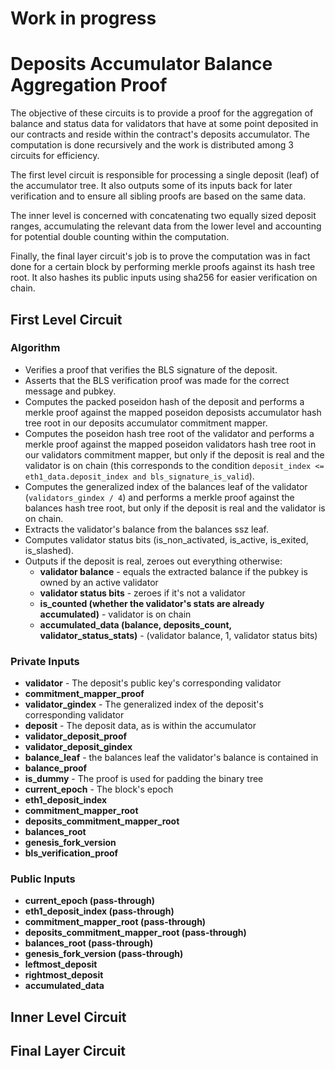 # Work in progress

# Deposits Accumulator Balance Aggregation Proof

The objective of these circuits is to provide a proof for the aggregation of balance and status data for validators that have at some point deposited in our contracts and reside within the contract's deposits accumulator. The computation is done recursively and the work is distributed among 3 circuits for efficiency.

The first level circuit is responsible for processing a single deposit (leaf) of the accumulator tree. It also outputs some of its inputs back for later verification and to ensure all sibling proofs are based on the same data.

The inner level is concerned with concatenating two equally sized deposit ranges, accumulating the relevant data from the lower level and accounting for potential double counting within the computation.

Finally, the final layer circuit's job is to prove the computation was in fact done for a certain block by performing merkle proofs against its hash tree root. It also hashes its public inputs using sha256 for easier verification on chain.

## First Level Circuit

### Algorithm
- Verifies a proof that verifies the BLS signature of the deposit.
- Asserts that the BLS verification proof was made for the correct message and pubkey.
- Computes the packed poseidon hash of the deposit and performs a merkle proof against the mapped poseidon deposists accumulator hash tree root in our deposits accumulator commitment mapper.
- Computes the poseidon hash tree root of the validator and performs a merkle proof against the mapped poseidon validators hash tree root in our validators commitment mapper, but only if the deposit is real and the validator is on chain (this corresponds to the condition `deposit_index <= eth1_data.deposit_index and bls_signature_is_valid`).
- Computes the generalized index of the balances leaf of the validator (`validators_gindex / 4`) and performs a merkle proof against the balances hash tree root, but only if the deposit is real and the validator is on chain.
- Extracts the validator's balance from the balances ssz leaf.
- Computes validator status bits (is_non_activated, is_active, is_exited, is_slashed).
- Outputs if the deposit is real, zeroes out everything otherwise:
	- **validator balance** - equals the extracted balance if the pubkey is owned by an active validator
	- **validator status bits** - zeroes if it's not a validator
	- **is_counted (whether the validator's stats are already accumulated)** - validator is on chain
	- **accumulated_data (balance, deposits_count, validator_status_stats)** - (validator balance, 1, validator status bits)

### Private Inputs
- **validator** - The deposit's public key's corresponding validator
- **commitment_mapper_proof**
- **validator_gindex** - The generalized index of the deposit's corresponding validator
- **deposit** - The deposit data, as is within the accumulator
- **validator_deposit_proof**
- **validator_deposit_gindex**
- **balance_leaf** - the balances leaf the validator's balance is contained in
- **balance_proof**
- **is_dummy** - The proof is used for padding the binary tree
- **current_epoch** - The block's epoch
- **eth1_deposit_index**
- **commitment_mapper_root**
- **deposits_commitment_mapper_root**
- **balances_root**
- **genesis_fork_version**
- **bls_verification_proof**

### Public Inputs
- **current_epoch (pass-through)**
- **eth1_deposit_index (pass-through)**
- **commitment_mapper_root (pass-through)**
- **deposits_commitment_mapper_root (pass-through)**
- **balances_root (pass-through)**
- **genesis_fork_version (pass-through)**
- **leftmost_deposit**
- **rightmost_deposit**
- **accumulated_data**

## Inner Level Circuit

## Final Layer Circuit


